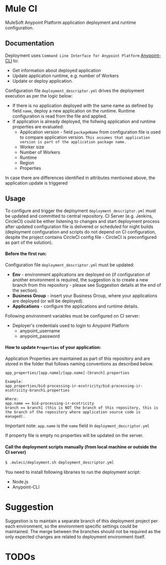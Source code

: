 # Mule CI

MuleSoft Anypoint Platform application deployment and runtime configuration.

## Documentation

Deployment uses `Command Line Interface for Anypoint Platform` [Anypoint-CLI](https://docs.mulesoft.com/runtime-manager/anypoint-platform-cli) to:
* Get information about deployed application
* Update application runtime, e.g. number of Workers
* Update or deploy application.

Configuration file `deployment_descriptor.yml` drives the deployment execution as per the logic below:

* If there is no application deployed with the same name as defined by field `name`, deploy a new application on the runtime. Runtime configuration is read from the file and applied.
* If application is already deployed, the follwing application and runtime properties are evaluated:
    * Application version - field `packageName` from configuration file is used to compare application version. `This assumes that application version is part of the application package name.`
    * Worker size
    * Number of Workers
    * Runtime
    * Region
    * Properties

In case there are differences identified in attributes mentioned above, the application update is triggered

## Usage

To configure and trigger the deployment `deployment_descriptor.yml` must be updated and committed to central repository. CI Server (e.g. Jenkins, CircleCI) could be either listening to changes and start deployment process after updated configuration file is delivered or scheduled for night builds (deployment configuration and scripts do not depend on CI configuration, despite the project contains CircleCI config file - CircleCI is preconfigured as part of the solution).

#### Before the first run:

Configuration file `deployment_descriptor.yml` must be updated:
* **Env** - environment applications are deployed on (if configuration of another environment is required, the suggestion is to create a new branch from this repository - please see Suggestion details at the end of the section).
* **Business Group** - insert your Business Group, where your applications are deployed (or will be deployed).
* **Applications** - configure the applications and runtime details.

Following environment variables must be configured on CI server:
* Deployer's credentials used to login to Anypoint Platform
   * anypoint_username
   * anypoint_password

#### How to update `Properties` of your application:
Application Properties are maintained as part of this repository and are stored in the folder that follows naming conventions as described below.

```
app_properties/[app.name]/[app.name]-[branch].properties

Example:
app_properties/bid-processing-ir-ecotricity/bid-processing-ir-ecotricity-branch1.properties

Where:
app.name == bid-processing-ir-ecotricity
branch == branch1 (this is NOT the branch of this repository, this is the branch of the repository where application source code is managed).
```
Important note: `app.name` is the `name` field in `deployment_descriptor.yml`

If property file is empty no properties will be updated on the server.


#### Call the deployment scripts manually (from local machine or outside the CI server)
```sh
$ .muleci/deployment.sh deployment_descriptor.yml
```

You need to install following libraries to run the deployment script: 
* Node.js
* Anypoint-CLI

# Suggestion
Suggestion is to maintain a separate branch of this deployment project per each environment, so the environment specific settings could be maintained. The merge between the branches should not be required as the only expected changes are related to deployment environment itself.


# TODOs
